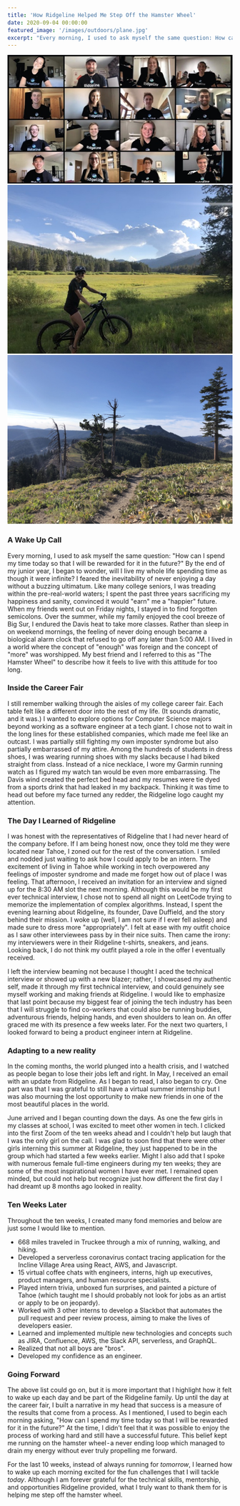 ```yaml
---
title: 'How Ridgeline Helped Me Step Off the Hamster Wheel'
date: 2020-09-04 00:00:00
featured_image: '/images/outdoors/plane.jpg'
excerpt: "Every morning, I used to ask myself the same question: How can I spend my time today so that I will be rewarded for it in the future? By the end of my junior year, I began to wonder, will I live my whole life spending time as though it were infinite? I feared the inevitability of never enjoying a day without a buzzing ultimatum."
---
```


<div class="gallery" data-columns="1">
    <img src="/images/outdoors/interns.jpg">
    <img src="/images/outdoors/bike.jpg">
    <img src="/images/outdoors/hike.jpg">
</div>

### A Wake Up Call 
Every morning, I used to ask myself the same question: "How can I spend my time today so that I will be rewarded for it in the future?" By the end of my junior year, I began to wonder, will I live my whole life spending time as though it were infinite? I feared the inevitability of never enjoying a day without a buzzing ultimatum. Like many college seniors, I was treading within the pre-real-world waters; I spent the past three years sacrificing my happiness and sanity, convinced it would "earn" me a "happier" future.
When my friends went out on Friday nights, I stayed in to find forgotten semicolons. Over the summer, while my family enjoyed the cool breeze of Big Sur, I endured the Davis heat to take more classes. Rather than sleep in on weekend mornings, the feeling of never doing enough became a biological alarm clock that refused to go off any later than 5:00 AM. I lived in a world where the concept of "enough" was foreign and the concept of "more" was worshipped. My best friend and I referred to this as "The Hamster Wheel" to describe how it feels to live with this attitude for too long.

### Inside the Career Fair
I still remember walking through the aisles of my college career fair. Each table felt like a different door into the rest of my life. (It sounds dramatic, and it was.) I wanted to explore options for Computer Science majors beyond working as a software engineer at a tech giant. I chose not to wait in the long lines for these established companies, which made me feel like an outcast. I was partially still fighting my own imposter syndrome but also partially embarrassed of my attire.
Among the hundreds of students in dress shoes, I was wearing running shoes with my slacks because I had biked straight from class. Instead of a nice necklace, I wore my Garmin running watch as I figured my watch tan would be even more embarrassing. The Davis wind created the perfect bed head and my resumes were tie dyed from a sports drink that had leaked in my backpack. Thinking it was time to head out before my face turned any redder, the Ridgeline logo caught my attention.

### The Day I Learned of Ridgeline
I was honest with the representatives of Ridgeline that I had never heard of the company before. If I am being honest now, once they told me they were located near Tahoe, I zoned out for the rest of the conversation. I smiled and nodded just waiting to ask how I could apply to be an intern. The excitement of living in Tahoe while working in tech overpowered any feelings of imposter syndrome and made me forget how out of place I was feeling.
That afternoon, I received an invitation for an interview and signed up for the 8:30 AM slot the next morning. Although this would be my first ever technical interview, I chose not to spend all night on LeetCode trying to memorize the implementation of complex algorithms. Instead, I spent the evening learning about Ridgeline, its founder, Dave Duffield, and the story behind their mission. I woke up (well, I am not sure if I ever fell asleep) and made sure to dress more "appropriately". I felt at ease with my outfit choice as I saw other interviewees pass by in their nice suits. Then came the irony: my interviewers were in their Ridgeline t-shirts, sneakers, and jeans. Looking back, I do not think my outfit played a role in the offer I eventually received.

I left the interview beaming not because I thought I aced the technical interview or showed up with a new blazer; rather, I showcased my authentic self, made it through my first technical interview, and could genuinely see myself working and making friends at Ridgeline. I would like to emphasize that last point because my biggest fear of joining the tech industry has been that I will struggle to find co-workers that could also be running buddies, adventurous friends, helping hands, and even shoulders to lean on. An offer graced me with its presence a few weeks later. For the next two quarters, I looked forward to being a product engineer intern at Ridgeline.

### Adapting to a new reality
In the coming months, the world plunged into a health crisis, and I watched as people began to lose their jobs left and right. In May, I received an email with an update from Ridgeline. As I began to read, I also began to cry. One part was that I was grateful to still have a virtual summer internship but I was also mourning the lost opportunity to make new friends in one of the most beautiful places in the world.

June arrived and I began counting down the days. As one the few girls in my classes at school, I was excited to meet other women in tech. I clicked into the first Zoom of the ten weeks ahead and I couldn't help but laugh that I was the only girl on the call. I was glad to soon find that there were other girls interning this summer at Ridgeline, they just happened to be in the group which had started a few weeks earlier. Might I also add that I spoke with numerous female full-time engineers during my ten weeks; they are some of the most inspirational women I have ever met. I remained open minded, but could not help but recognize just how different the first day I had dreamt up 8 months ago looked in reality.

### Ten Weeks Later
Throughout the ten weeks, I created many fond memories and below are just some I would like to mention.

* 668 miles traveled in Truckee through a mix of running, walking, and hiking.
* Developed a serverless coronavirus contact tracing application for the Incline Village Area using React, AWS, and Javascript.
* 15 virtual coffee chats with engineers, interns, high up executives, product managers, and human resource specialists.
* Played intern trivia, unboxed fun surprises, and painted a picture of Tahoe (which taught me I should probably not look for jobs as an artist or apply to be on jeopardy).
* Worked with 3 other interns to develop a Slackbot that automates the pull request and peer review process, aiming to make the lives of developers easier.
* Learned and implemented multiple new technologies and concepts such as JIRA, Confluence, AWS, the Slack API, serverless, and GraphQL.
* Realized that not all boys are "bros".
* Developed my confidence as an engineer.

### Going Forward
The above list could go on, but it is more important that I highlight how it felt to wake up each day and be part of the Ridgeline family. Up until the day at the career fair, I built a narrative in my head that success is a measure of the results that come from a process. As I mentioned, I used to begin each morning asking, "How can I spend my time today so that I will be rewarded for it in the future?" At the time, I didn't feel that it was possible to enjoy the process of working hard and still have a successful future. This belief kept me running on the hamster wheel - a never ending loop which managed to drain my energy without ever truly propelling me forward.

For the last 10 weeks, instead of always running for *tomorrow*, I learned how to wake up each morning excited for the fun challenges that I will tackle *today*. Although I am forever grateful for the technical skills, mentorship, and opportunities Ridgeline provided, what I truly want to thank them for is helping me step off the hamster wheel.
